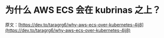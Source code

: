 # 为什么 AWS ECS 会在 kubrinas 之上？

原文：[https://dev.to/taragrg6/why-aws-ecs-over-kubernetes-4ij8](https://dev.to/taragrg6/why-aws-ecs-over-kubernetes-4ij8)